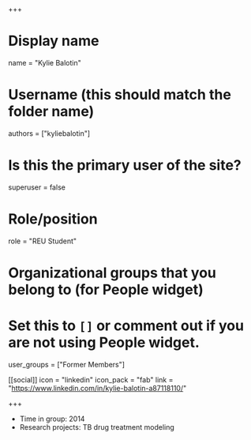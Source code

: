 +++
# Display name
name = "Kylie Balotin"

# Username (this should match the folder name)
authors = ["kyliebalotin"]

# Is this the primary user of the site?
superuser = false

# Role/position
role = "REU Student"

# Organizational groups that you belong to (for People widget)
#   Set this to `[]` or comment out if you are not using People widget.
user_groups = ["Former Members"]


[[social]]
  icon = "linkedin"
  icon_pack = "fab"
  link = "https://www.linkedin.com/in/kylie-balotin-a87118110/"



+++


* Time in group: 2014
* Research projects: TB drug treatment modeling

